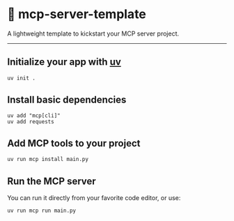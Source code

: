 # 🚀 mcp-server-template

A lightweight template to kickstart your MCP server project.

---

## Initialize your app with [uv](https://github.com/astral-sh/uv)

```bash
uv init .
```

## Install basic dependencies
```base
uv add "mcp[cli]"
uv add requests
```

## Add MCP tools to your project
```bash
uv run mcp install main.py
```

## Run the MCP server
You can run it directly from your favorite code editor, or use:

```bash
uv run mcp run main.py
```

